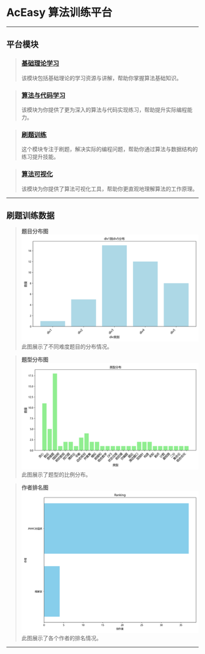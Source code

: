 # AcEasy 算法训练平台

---



## 平台模块

> ### [基础理论学习](基础理论学习/README.md)
>
> 该模块包括基础理论的学习资源与讲解，帮助你掌握算法基础知识。

> ### [算法与代码学习](算法/README.md)
>
> 该模块为你提供了更为深入的算法与代码实现练习，帮助提升实际编程能力。

> ### [刷题训练](周赛补题/README.md)
>
> 这个模块专注于刷题，解决实际的编程问题，帮助你通过算法与数据结构的练习提升技能。


> ### [算法可视化](https://www.cs.usfca.edu/~galles/visualization/Algorithms.html)
>
> 该模块为你提供了算法可视化工具，帮助你更直观地理解算法的工作原理。
---

## 刷题训练数据

> **题目分布图**  
> ![题目分布图](周赛补题/数据收集脚本/img/div_distribution.png)  
> 此图展示了不同难度题目的分布情况。

> **题型分布图**  
> ![题型分布图](周赛补题/数据收集脚本/img/type_distribution.png)  
> 此图展示了题型的比例分布。

> **作者排名图**  
> ![作者排名图](周赛补题/数据收集脚本/img/author_ranking.png)  
> 此图展示了各个作者的排名情况。

---
